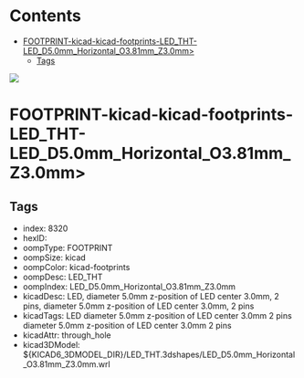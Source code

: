 



Contents
========

* [FOOTPRINT-kicad-kicad-footprints-LED_THT-LED_D5.0mm_Horizontal_O3.81mm_Z3.0mm>](#footprint-kicad-kicad-footprints-led_tht-led_d50mm_horizontal_o381mm_z30mm)
	* [Tags](#tags)
  
![][im]
# FOOTPRINT-kicad-kicad-footprints-LED_THT-LED_D5.0mm_Horizontal_O3.81mm_Z3.0mm>

## Tags

- index: 8320
- hexID: 
- oompType: FOOTPRINT
- oompSize: kicad
- oompColor: kicad-footprints
- oompDesc: LED_THT
- oompIndex: LED_D5.0mm_Horizontal_O3.81mm_Z3.0mm
- kicadDesc: LED, diameter 5.0mm z-position of LED center 3.0mm, 2 pins, diameter 5.0mm z-position of LED center 3.0mm, 2 pins
- kicadTags: LED diameter 5.0mm z-position of LED center 3.0mm 2 pins diameter 5.0mm z-position of LED center 3.0mm 2 pins
- kicadAttr: through_hole
- kicad3DModel: ${KICAD6_3DMODEL_DIR}/LED_THT.3dshapes/LED_D5.0mm_Horizontal_O3.81mm_Z3.0mm.wrl



[im]: image.png
